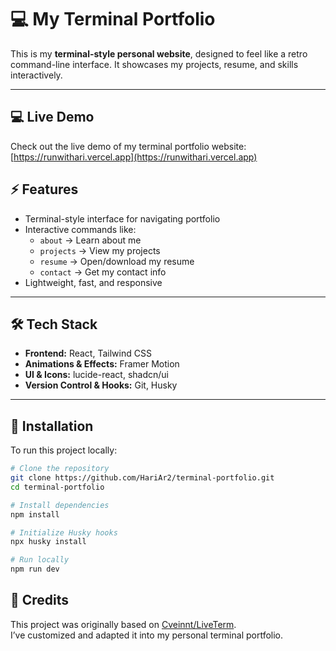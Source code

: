 # 💻 My Terminal Portfolio

This is my **terminal-style personal website**, designed to feel like a retro command-line interface. It showcases my projects, resume, and skills interactively.  

---

## 💻 Live Demo

Check out the live demo of my terminal portfolio website: [https://runwithari.vercel.app](https://runwithari.vercel.app)

## ⚡ Features

- Terminal-style interface for navigating portfolio  
- Interactive commands like:
  - `about` → Learn about me  
  - `projects` → View my projects  
  - `resume` → Open/download my resume  
  - `contact` → Get my contact info  
- Lightweight, fast, and responsive  

---

## 🛠 Tech Stack

- **Frontend:** React, Tailwind CSS  
- **Animations & Effects:** Framer Motion  
- **UI & Icons:** lucide-react, shadcn/ui  
- **Version Control & Hooks:** Git, Husky  

---

## 🚀 Installation

To run this project locally:

```bash
# Clone the repository
git clone https://github.com/HariAr2/terminal-portfolio.git
cd terminal-portfolio

# Install dependencies
npm install

# Initialize Husky hooks
npx husky install

# Run locally
npm run dev
```

## 🎨 Credits

This project was originally based on [Cveinnt/LiveTerm](https://github.com/Cveinnt/LiveTerm).  
I’ve customized and adapted it into my personal terminal portfolio.

